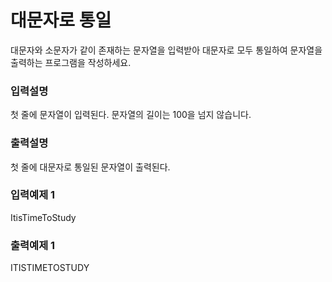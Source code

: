 # 대문자로 통일

대문자와 소문자가 같이 존재하는 문자열을 입력받아 대문자로 모두 통일하여 문자열을 출력하는 프로그램을 작성하세요.

### 입력설명

첫 줄에 문자열이 입력된다. 문자열의 길이는 100을 넘지 않습니다.

### 출력설명

첫 줄에 대문자로 통일된 문자열이 출력된다.

### 입력예제 1

ItisTimeToStudy

### 출력예제 1

ITISTIMETOSTUDY
